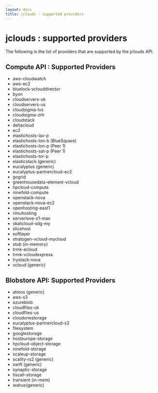 ```yaml
---
layout: docs
title: jclouds - supported providers
---
```

# jclouds : supported providers

The following is the list of providers that are supported by the jclouds API.


## Compute API : Supported Providers 
 * aws-cloudwatch
 * aws-ec2
 * bluelock-vclouddirector
 * byon
 * cloudservers-uk
 * cloudservers-us
 * cloudsigma-lvs
 * cloudsigma-zrh
 * cloudstack
 * deltacloud
 * ec2
 * elastichosts-lax-p
 * elastichosts-lon-b (BlueSquare)
 * elastichosts-lon-p (Peer 1)
 * elastichosts-sat-p (Peer 1)
 * elastichosts-tor-p 
 * elasticstack (generic)
 * eucalyptus (generic)
 * eucalyptus-partnercloud-ec2
 * gogrid
 * greenhousedata-element-vcloud
 * hpcloud-compute
 * ninefold-compute
 * openstack-nova
 * openstack-nova-ec2
 * openhosting-east1
 * rimuhosting
 * serverlove-z1-man
 * skalicloud-sdg-my
 * slicehost
 * softlayer
 * stratogen-vcloud-mycloud
 * stub (in-memory)
 * trmk-ecloud
 * trmk-vcloudexpress
 * trystack-nova
 * vcloud (generic)



## Blobstore API: Supported Providers
 * atmos (generic)
 * aws-s3
 * azureblob 
 * cloudfiles-uk 
 * cloudfiles-us 
 * cloudonestorage
 * eucalyptus-partnercloud-s3
 * filesystem
 * googlestorage
 * hosteurope-storage
 * hpcloud-object-storage
 * ninefold-storage
 * scaleup-storage
 * scality-rs2 (generic)
 * swift (generic)
 * synaptic-storage
 * tiscali-storage
 * transient (in-mem)
 * walrus(generic)

